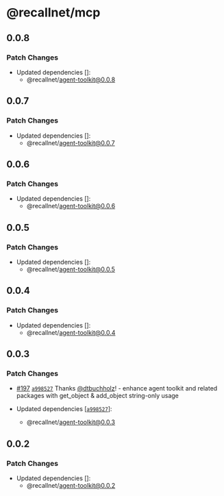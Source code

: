 # @recallnet/mcp

## 0.0.8

### Patch Changes

- Updated dependencies []:
  - @recallnet/agent-toolkit@0.0.8

## 0.0.7

### Patch Changes

- Updated dependencies []:
  - @recallnet/agent-toolkit@0.0.7

## 0.0.6

### Patch Changes

- Updated dependencies []:
  - @recallnet/agent-toolkit@0.0.6

## 0.0.5

### Patch Changes

- Updated dependencies []:
  - @recallnet/agent-toolkit@0.0.5

## 0.0.4

### Patch Changes

- Updated dependencies []:
  - @recallnet/agent-toolkit@0.0.4

## 0.0.3

### Patch Changes

- [#197](https://github.com/recallnet/js-recall/pull/197) [`a998527`](https://github.com/recallnet/js-recall/commit/a9985273604b29a7644cafd1425fe78624ff30a6) Thanks [@dtbuchholz](https://github.com/dtbuchholz)! - enhance agent toolkit and related packages with get_object & add_object string-only usage

- Updated dependencies [[`a998527`](https://github.com/recallnet/js-recall/commit/a9985273604b29a7644cafd1425fe78624ff30a6)]:
  - @recallnet/agent-toolkit@0.0.3

## 0.0.2

### Patch Changes

- Updated dependencies []:
  - @recallnet/agent-toolkit@0.0.2

